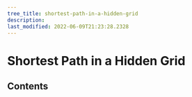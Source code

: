 ```yaml
---
tree_title: shortest-path-in-a-hidden-grid
description: 
last_modified: 2022-06-09T21:23:28.2328
---
```


# Shortest Path in a Hidden Grid

## Contents

